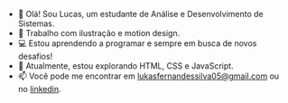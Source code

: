 - 👋 Olá! Sou Lucas, um estudante de Análise e Desenvolvimento de Sistemas.
- 🎨 Trabalho com ilustração e motion design.
- 💻 Estou aprendendo a programar e sempre em busca de novos desafios!
- 🌱 Atualmente, estou explorando HTML, CSS e JavaScript.
- 📫 Você pode me encontrar em [lukasfernandessilva05@gmail.com](mailto:lukasfernandessilva05@gmail.com) ou no [linkedin](https://www.linkedin.com/in/fernandes-luccas/).

